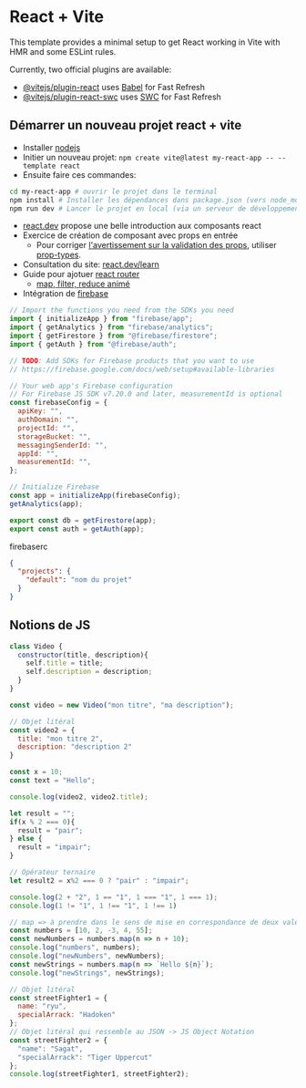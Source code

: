 # React + Vite

This template provides a minimal setup to get React working in Vite with HMR and some ESLint rules.

Currently, two official plugins are available:

- [@vitejs/plugin-react](https://github.com/vitejs/vite-plugin-react/blob/main/packages/plugin-react/README.md) uses [Babel](https://babeljs.io/) for Fast Refresh
- [@vitejs/plugin-react-swc](https://github.com/vitejs/vite-plugin-react-swc) uses [SWC](https://swc.rs/) for Fast Refresh

## Démarrer un nouveau projet react + vite

- Installer [nodejs](https://nodejs.org/)
- Initier un nouveau projet: `npm create vite@latest my-react-app -- --template react`
- Ensuite faire ces commandes:

```sh
cd my-react-app # ouvrir le projet dans le terminal
npm install # Installer les dépendances dans package.json (vers node_modules)
npm run dev # Lancer le projet en local (via un serveur de développement)
```

- [react.dev](https://react.dev/) propose une belle introduction aux composants react
- Exercice de création de composant avec props en entrée
  - Pour corriger [l'avertissement sur la validation des props](https://github.com/jsx-eslint/eslint-plugin-react/blob/master/docs/rules/prop-types.md), utiliser [prop-types](https://www.npmjs.com/package/prop-types).
- Consultation du site: [react.dev/learn](https://react.dev/learn)
- Guide pour ajotuer [react router](https://github.com/ErickKS/vite-react-router)
  - [map, filter, reduce animé](https://navin-moorthy.github.io/blog/map-filter-reduce-animated/)
- Intégration de [firebase](https://medium.com/@sanchit0496/google-firebase-and-reactjs-integration-74855ec024ec)

```js
// Import the functions you need from the SDKs you need
import { initializeApp } from "firebase/app";
import { getAnalytics } from "firebase/analytics";
import { getFirestore } from "@firebase/firestore";
import { getAuth } from "@firebase/auth";

// TODO: Add SDKs for Firebase products that you want to use
// https://firebase.google.com/docs/web/setup#available-libraries

// Your web app's Firebase configuration
// For Firebase JS SDK v7.20.0 and later, measurementId is optional
const firebaseConfig = {
  apiKey: "",
  authDomain: "",
  projectId: "",
  storageBucket: "",
  messagingSenderId: "",
  appId: "",
  measurementId: "",
};

// Initialize Firebase
const app = initializeApp(firebaseConfig);
getAnalytics(app);

export const db = getFirestore(app);
export const auth = getAuth(app);
```

firebaserc

```json
{
  "projects": {
    "default": "nom du projet"
  }
}
```

## Notions de JS

```js
class Video {
  constructor(title, description){
    self.title = title;
    self.description = description;
  }
}

const video = new Video("mon titre", "ma description");

// Objet litéral
const video2 = {
  title: "mon titre 2",
  description: "description 2"
}

const x = 10;
const text = "Hello";

console.log(video2, video2.title);

let result = "";
if(x % 2 === 0){
  result = "pair";
} else {
  result = "impair";
}

// Opérateur ternaire
let result2 = x%2 === 0 ? "pair" : "impair";

console.log(2 + "2", 1 == "1", 1 === "1", 1 === 1);
console.log(1 != "1", 1 !== "1", 1 !== 1)

// map => à prendre dans le sens de mise en correspondance de deux valeur (mapping)
const numbers = [10, 2, -3, 4, 55];
const newNumbers = numbers.map(n => n + 10);
console.log("numbers", numbers);
console.log("newNumbers", newNumbers);
const newStrings = numbers.map(n => `Hello ${n}`);
console.log("newStrings", newStrings);

// Objet litéral
const streetFighter1 = {
  name: "ryu",
  specialArrack: "Hadoken"
};
// Objet litéral qui ressemble au JSON -> JS Object Notation
const streetFighter2 = {
  "name": "Sagat",
  "specialArrack": "Tiger Uppercut"
};
console.log(streetFighter1, streetFighter2);
```
